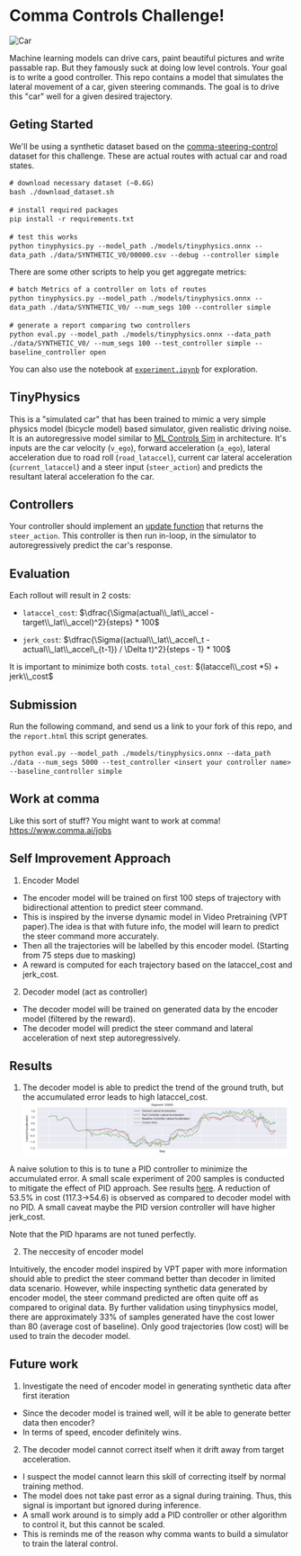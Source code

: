 # Comma Controls Challenge!
![Car](./imgs/car.jpg)

Machine learning models can drive cars, paint beautiful pictures and write passable rap. But they famously suck at doing low level controls. Your goal is to write a good controller. This repo contains a model that simulates the lateral movement of a car, given steering commands. The goal is to drive this "car" well for a given desired trajectory.


## Geting Started
We'll be using a synthetic dataset based on the [comma-steering-control](https://github.com/commaai/comma-steering-control) dataset for this challenge. These are actual routes with actual car and road states.

```
# download necessary dataset (~0.6G)
bash ./download_dataset.sh

# install required packages
pip install -r requirements.txt

# test this works
python tinyphysics.py --model_path ./models/tinyphysics.onnx --data_path ./data/SYNTHETIC_V0/00000.csv --debug --controller simple
```

There are some other scripts to help you get aggregate metrics: 
```
# batch Metrics of a controller on lots of routes
python tinyphysics.py --model_path ./models/tinyphysics.onnx --data_path ./data/SYNTHETIC_V0/ --num_segs 100 --controller simple

# generate a report comparing two controllers
python eval.py --model_path ./models/tinyphysics.onnx --data_path ./data/SYNTHETIC_V0/ --num_segs 100 --test_controller simple --baseline_controller open

```
You can also use the notebook at [`experiment.ipynb`](https://github.com/commaai/controls_challenge/blob/master/experiment.ipynb) for exploration.

## TinyPhysics
This is a "simulated car" that has been trained to mimic a very simple physics model (bicycle model) based simulator, given realistic driving noise. It is an autoregressive model similar to [ML Controls Sim](https://blog.comma.ai/096release/#ml-controls-sim) in architecture. It's inputs are the car velocity (`v_ego`), forward acceleration (`a_ego`), lateral acceleration due to road roll (`road_lataccel`), current car lateral acceleration (`current_lataccel`) and a steer input (`steer_action`) and predicts the resultant lateral acceleration fo the car.


## Controllers
Your controller should implement an [update function](https://github.com/commaai/controls_challenge/blob/1a25ee200f5466cb7dc1ab0bf6b7d0c67a2481db/controllers.py#L2) that returns the `steer_action`. This controller is then run in-loop, in the simulator to autoregressively predict the car's response.


## Evaluation
Each rollout will result in 2 costs:
- `lataccel_cost`: $\dfrac{\Sigma(actual\\_lat\\_accel - target\\_lat\\_accel)^2}{steps} * 100$

- `jerk_cost`: $\dfrac{\Sigma((actual\\_lat\\_accel\_t - actual\\_lat\\_accel\_{t-1}) / \Delta t)^2}{steps - 1} * 100$

It is important to minimize both costs. `total_cost`: $(lataccel\\_cost *5) + jerk\\_cost$

## Submission
Run the following command, and send us a link to your fork of this repo, and the `report.html` this script generates.
```
python eval.py --model_path ./models/tinyphysics.onnx --data_path ./data --num_segs 5000 --test_controller <insert your controller name> --baseline_controller simple
```

## Work at comma
Like this sort of stuff? You might want to work at comma!
https://www.comma.ai/jobs

## Self Improvement Approach

1. Encoder Model
- The encoder model will be trained on first 100 steps of trajectory with bidirectional attention to predict steer command.
- This is inspired by the inverse dynamic model in Video Pretraining (VPT paper).The idea is that with future info, the model will learn to predict the steer command more accurately.
- Then all the trajectories will be labelled by this encoder model. (Starting from 75 steps due to masking)
- A reward is computed for each trajectory based on the lataccel_cost and jerk_cost.

2. Decoder model (act as controller)
- The decoder model will be trained on generated data by the encoder model (filtered by the reward).
- The decoder model will predict the steer command and lateral acceleration of next step autoregressively.

## Results

1. The decoder model is able to predict the trend of the ground truth, but the accumulated error leads to high lataccel_cost.
![result](./imgs/result-00000.jpg)

A naive solution to this is to tune a PID controller to minimize the accumulated error.
A small scale experiment of 200 samples is conducted to mitigate the effect of PID approach. See results [here](./report-pid-ablation.html).
A reduction of 53.5% in cost (117.3->54.6) is observed as compared to decoder model with no PID. 
A small caveat maybe the PID version controller will have higher jerk_cost.

Note that the PID hparams are not tuned perfectly.

2. The neccesity of encoder model

Intuitively, the encoder model inspired by VPT paper with more information should able to predict the steer command better than decoder in limited data scenario.
However, while inspecting synthetic data generated by encoder model, the steer command predicted are often quite off as compared to original data.
By further validation using tinyphysics model, there are approximately 33% of samples generated have the cost lower than 80 (average cost of baseline).
Only good trajectories (low cost) will be used to train the decoder model.

## Future work

1. Investigate the need of encoder model in generating synthetic data after first iteration
- Since the decoder model is trained well, will it be able to generate better data then encoder?
- In terms of speed, encoder definitely wins.

2. The decoder model cannot correct itself when it drift away from target acceleration.
- I suspect the model cannot learn this skill of correcting itself by normal training method.
- The model does not take past error as a signal during training. Thus, this signal is important but ignored during inference.
- A small work around is to simply add a PID controller or other algorithm to control it, but this cannot be scaled.
- This is reminds me of the reason why comma wants to build a simulator to train the lateral control.